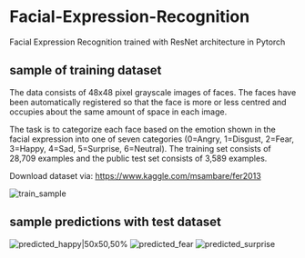 # Facial-Expression-Recognition
Facial Expression Recognition trained with ResNet architecture in Pytorch

## sample of training dataset
The data consists of 48x48 pixel grayscale images of faces. The faces have been automatically registered so that the face is more or less centred and occupies about the same amount of space in each image.

The task is to categorize each face based on the emotion shown in the facial expression into one of seven categories (0=Angry, 1=Disgust, 2=Fear, 3=Happy, 4=Sad, 5=Surprise, 6=Neutral). The training set consists of 28,709 examples and the public test set consists of 3,589 examples.

Download dataset via: https://www.kaggle.com/msambare/fer2013

![train_sample](https://user-images.githubusercontent.com/17880412/144751501-aaf68689-bcdf-4801-ad3c-35aba6373f37.png)

## sample predictions with test dataset


![predicted_happy|50x50,50%](https://user-images.githubusercontent.com/17880412/144752307-7c175dc5-c791-408b-87b8-fd9bd623632f.png)
![predicted_fear](https://user-images.githubusercontent.com/17880412/144752313-938a5099-a0b6-44c6-87a9-98585bdfb84a.png)
![predicted_surprise](https://user-images.githubusercontent.com/17880412/144752314-ca147c07-74a9-43e4-ad4d-a7b1d3e65126.png)
